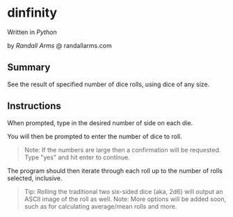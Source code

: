 # dinfinity
Written in *Python*

by *Randall Arms* @ randallarms.com

## Summary
See the result of specified number of dice rolls, using dice of any size.

## Instructions
When prompted, type in the desired number of side on each die.

You will then be prompted to enter the number of dice to roll.
> Note: If the numbers are large then a confirmation will be requested. Type "yes" and hit enter to continue.

The program should then iterate through each roll up to the number of rolls selected, inclusive.
> Tip: Rolling the traditional two six-sided dice (aka, 2d6) will output an ASCII image of the roll as well.
> Note: More options will be added soon, such as for calculating average/mean rolls and more.